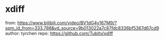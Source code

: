 # xdiff 
from: https://www.bilibili.com/video/BV1dG4y167M9/?spm_id_from=333.788&vd_source=9b013022a7c87fdc8336bf5367d67cd9
author: tyrchen
repo: https://github.com/Tubitv/xdiff